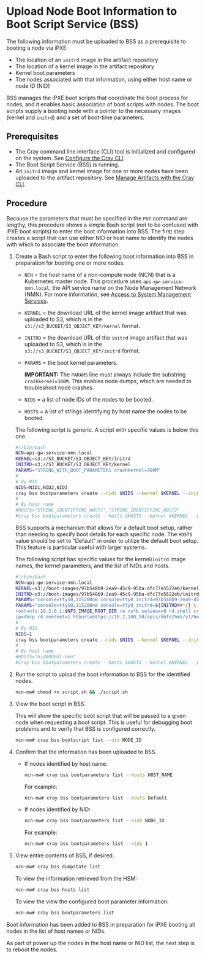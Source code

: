 # Upload Node Boot Information to Boot Script Service \(BSS\)

The following information must be uploaded to BSS as a prerequisite to booting a node via iPXE:

- The location of an `initrd` image in the artifact repository
- The location of a kernel image in the artifact repository
- Kernel boot parameters
- The nodes associated with that information, using either host name or node ID (NID)

BSS manages the iPXE boot scripts that coordinate the boot process for nodes, and it enables basic association of boot scripts with nodes.
The boot scripts supply a booting node with a pointer to the necessary images \(kernel and `initrd`\) and a set of boot-time parameters.

## Prerequisites

- The Cray command line interface \(CLI\) tool is initialized and configured on the system.
  See [Configure the Cray CLI](../configure_cray_cli.md).
- The Boot Script Service \(BSS\) is running.
- An `initrd` image and kernel image for one or more nodes have been uploaded to the artifact repository.
  See [Manage Artifacts with the Cray CLI](../artifact_management/Manage_Artifacts_with_the_Cray_CLI.md).

## Procedure

Because the parameters that must be specified in the `PUT` command are lengthy, this procedure shows a simple Bash script
\(not to be confused with iPXE boot scripts\) to enter the boot information into BSS. The first step creates a script that
can use either NID or host name to identify the nodes with which to associate the boot information.

1. Create a Bash script to enter the following boot information into BSS in preparation for booting one or more nodes.

    - `NCN` = the host name of a non-compute node \(NCN\) that is a Kubernetes master node. This procedure uses `api-gw-service-nmn.local`, the API
      service name on the Node Management Network \(NMN\). For more information, see [Access to System Management Services](../network/Access_to_System_Management_Services.md).
    - `KERNEL` = the download URL of the kernel image artifact that was uploaded to S3, which is in the `s3://s3_BUCKET/S3_OBJECT_KEY/kernel` format.
    - `INITRD` = the download URL of the `initrd` image artifact that was uploaded to S3, which is in the `s3://s3_BUCKET/S3_OBJECT_KEY/initrd` format.
    - `PARAMS` = the boot kernel parameters.

        **IMPORTANT:** The `PARAMS` line must always include the substring `crashkernel=360M`. This enables node dumps, which are needed to troubleshoot node crashes.

    - `NIDS` = a list of node IDs of the nodes to be booted.
    - `HOSTS` = a list of strings identifying by host name the nodes to be booted.

    The following script is generic. A script with specific values is below this one.

    ```bash
    #!/bin/bash
    NCN=api-gw-service-nmn.local
    KERNEL=s3://S3_BUCKET/S3_OBJECT_KEY/initrd
    INITRD=s3://S3_BUCKET/S3_OBJECT_KEY/kernel
    PARAMS="STRING_WITH_BOOT_PARAMETERS crashkernel=360M"
    #
    # By NID
    NIDS=NID1,NID2,NID3
    cray bss bootparameters create --nids $NIDS --kernel $KERNEL --initrd $INITRD --params $PARAMS
    #
    # By host name
    #HOSTS="STRING_IDENTIFYING_HOST1","STRING_IDENTIFYING_HOST2"
    #cray bss bootparameters create --hosts $HOSTS --kernel $KERNEL --initrd $INITRD --params $PARAMS
    ```

    BSS supports a mechanism that allows for a default boot setup, rather than needing to specify boot details for each specific node.
    The `HOSTS` value should be set to "Default" in order to utilize the default boot setup. This feature is particular useful with larger systems.

    The following script has specific values for the kernel/`initrd` image names, the kernel parameters, and the list of NIDs and hosts.

    ```bash
    #!/bin/bash
    NCN=api-gw-service-nmn.local
    KERNEL=s3://boot-images/97b548b9-2ea9-45c9-95ba-dfc77e5522eb/kernel
    INITRD=s3://boot-images/97b548b9-2ea9-45c9-95ba-dfc77e5522eb/initrd
    PARAMS="console=ttyS0,115200n8 console=tty0 initrd=97b548b9-2ea9-45c9-95ba-dfc77e5522eb root=nfs:$NCN:/var/lib/nfsroot/cmp000001_image rw nofb selinux=0 rd.net.timeout.carrier=20 crashkernel=360M"
    PARAMS="console=ttyS0,115200n8 console=tty0 initrd=${INITRD##*/} \
    root=nfs:10.2.0.1:$NFS_IMAGE_ROOT_DIR rw nofb selinux=0 rd.shell crashkernel=360M \
    ip=dhcp rd.neednet=1 htburl=https://10.2.100.50/apis/hbtd/hmi/v1/heartbeat"
    #
    # By NID
    NIDS=1
    cray bss bootparameters create --nids $NIDS --kernel $KERNEL --initrd $INITRD --params $PARAMS
    #
    # By host name
    #HOSTS="nid000001-nmn"
    #cray bss bootparameters create --hosts $HOSTS --kernel $KERNEL --initrd $INITRD --params $PARAMS
    ```

1. Run the script to upload the boot information to BSS for the identified nodes.

    ```bash
    ncn-mw# chmod +x script.sh && ./script.sh
    ```

1. View the boot script in BSS.

    This will show the specific boot script that will be passed to a given node when requesting a boot script. This is useful for debugging boot problems and to verify that BSS is configured correctly.

    ```bash
    ncn-mw# cray bss bootscript list --nid NODE_ID
    ```

1. Confirm that the information has been uploaded to BSS.

    - If nodes identified by host name:

        ```bash
        ncn-mw# cray bss bootparameters list --hosts HOST_NAME
        ```

        For example:

        ```bash
        ncn-mw# cray bss bootparameters list --hosts Default
        ```

    - If nodes identified by NID:

        ```bash
        ncn-mw# cray bss bootparameters list --nids NODE_ID
        ```

        For example:

        ```bash
        ncn-mw# cray bss bootparameters list --nids 1
        ```

1. View entire contents of BSS, if desired.

    ```bash
    ncn-mw# cray bss dumpstate list
    ```

    To view the information retrieved from the HSM:

    ```bash
    ncn-mw# cray bss hosts list
    ```

    To view the view the configured boot parameter information:

    ```bash
    ncn-mw# cray bss bootparameters list
    ```

Boot information has been added to BSS in preparation for iPXE booting all nodes in the list of host names or NIDs.

As part of power up the nodes in the host name or NID list, the next step is to reboot the nodes.
